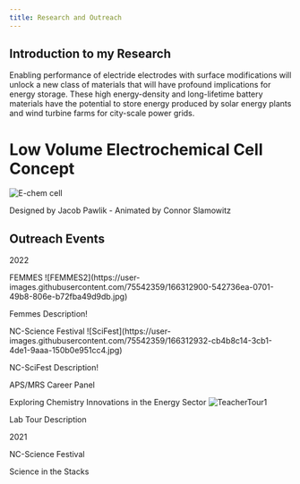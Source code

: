 ```yaml
---
title: Research and Outreach
---
```


## Introduction to my Research
<p class="message">
  Enabling performance of electride electrodes with surface modifications will unlock a new class of materials that will have profound implications for energy storage. These high energy-density and long-lifetime battery materials have the potential to store energy produced by solar energy plants and wind turbine farms for city-scale power grids. 
</p>

# Low Volume Electrochemical Cell Concept  

![E-chem cell](https://raw.githubusercontent.com/ConnorSlamowitz/ConnorSlamowitz.github.io/main/public/post001_Images/ezgif-5-0254f3e370c8.gif)

Designed by Jacob Pawlik - Animated by Connor Slamowitz

## Outreach Events
<p class="message">
  2022
</p>
FEMMES
![FEMMES2](https://user-images.githubusercontent.com/75542359/166312900-542736ea-0701-49b8-806e-b72fba49d9db.jpg)
<p class="description">
  Femmes Description!
</p>
NC-Science Festival 
![SciFest](https://user-images.githubusercontent.com/75542359/166312932-cb4b8c14-3cb1-4de1-9aaa-150b0e951cc4.jpg)

<p class="description">
  NC-SciFest Description!
</p>

APS/MRS Career Panel

Exploring Chemistry Innovations in the Energy Sector
![TeacherTour1](https://user-images.githubusercontent.com/75542359/166313209-2853606a-b8f1-43f7-b90d-c702ec5b03f8.jpg)

<p class="description">
  Lab Tour Description
</p>

<p class="message">
  2021
</p>

NC-Science Festival

Science in the Stacks
